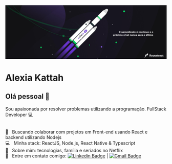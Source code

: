 <img width="auto" src="https://github.com/alexiakattah/alexiakattah/blob/master/banner.png">


# Alexia Kattah

## Olá pessoal 👋
Sou apaixonada por resolver problemas utilizando a programação.
FullStack Developer :computer:

 <br/> :purple_heart: &nbsp; Buscando colaborar com projetos em Front-end usando React e backend utilizando Nodejs
 <br/> :computer: &nbsp; Minha stack: ReactJS, Node.js, React Native & Typescript
 <br/> 💬  &nbsp; Sobre mim: tecnologias, família e seriados no Netflix
 <br/> :email: &nbsp; Entre em contato comigo: [![Linkedin Badge](https://img.shields.io/badge/-AlexiaKattah-blue?style=flat-square&logo=Linkedin&logoColor=white&link=https://www.linkedin.com/in/alexiakattah/)](https://www.linkedin.com/in/alexiakattah/) 
| 
[![Gmail Badge](https://img.shields.io/badge/-alexiakattah@gmail.com-c14438?style=flat-square&logo=Gmail&logoColor=white&link=mailto:alexiakattah@gmail.com)](mailto:alexiakattah@gmail.com)
